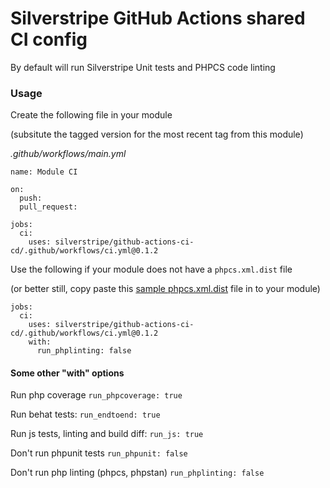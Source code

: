 # Silverstripe GitHub Actions shared CI config

By default will run Silverstripe Unit tests and PHPCS code linting

### Usage

Create the following file in your module

(subsitute the tagged version for the most recent tag from this module)

*.github/workflows/main.yml*
```
name: Module CI

on:
  push:
  pull_request:

jobs:
  ci:
    uses: silverstripe/github-actions-ci-cd/.github/workflows/ci.yml@0.1.2
```

Use the following if your module does not have a `phpcs.xml.dist` file

(or better still, copy paste this [sample phpcs.xml.dist](https://raw.githubusercontent.com/silverstripe/silverstripe-elemental/4/phpcs.xml.dist) file in to your module)


```
jobs:
  ci:
    uses: silverstripe/github-actions-ci-cd/.github/workflows/ci.yml@0.1.2
    with:
      run_phplinting: false
```

#### Some other "with" options

Run php coverage
`run_phpcoverage: true`

Run behat tests:
`run_endtoend: true`

Run js tests, linting and build diff:
`run_js: true`

Don't run phpunit tests
`run_phpunit: false`

Don't run php linting (phpcs, phpstan)
`run_phplinting: false`